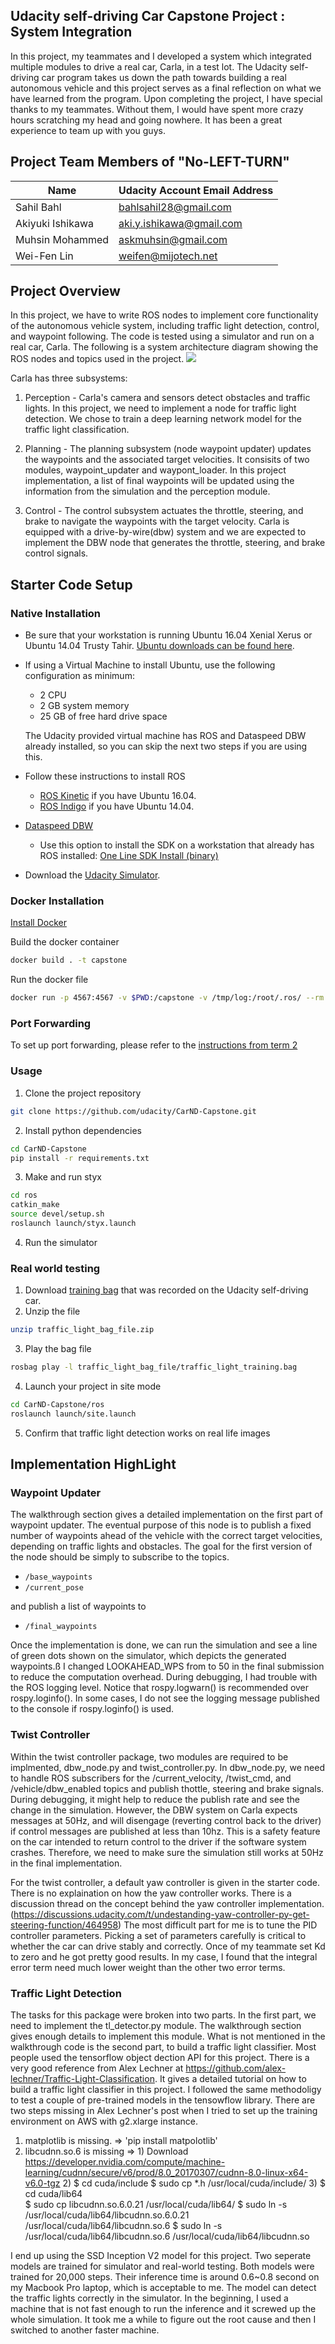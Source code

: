 ## Udacity self-driving Car Capstone Project : System Integration
In this project, my teammates and I developed a system which integrated multiple modules to drive a real car, Carla, in a test lot. The Udacity self-driving car program takes us down the path towards building a real autonomous vehicle and this project serves as a final reflection on what we have learned from the program. Upon completing the project, I have special thanks to my teammates. Without them, I would have spent more crazy hours scratching my head and going nowhere. It has been a great experience to team up with you guys. 

## Project Team Members of "No-LEFT-TURN"
|Name              |Udacity Account Email Address|
|------------------|-----------------------------|
|Sahil Bahl        |bahlsahil28@gmail.com        |
|Akiyuki Ishikawa  |aki.y.ishikawa@gmail.com    |
|Muhsin Mohammed    |askmuhsin@gmail.com          |
|Wei-Fen Lin       |weifen@mijotech.net          |

## Project Overview

   In this project, we have to write ROS nodes to implement core functionality of the autonomous vehicle system, including traffic light detection, control, and waypoint following. The code is tested using a simulator and run on a real car, Carla. The following is a system architecture diagram showing the ROS nodes and topics used in the project. 
![](/imgs/system_architecture.png)

   Carla has three subsystems:

   1. Perception - Carla's camera and sensors detect obstacles and traffic lights. In this project, we need to implement a node for traffic light detection. We chose to train a deep learning network model for the traffic light classification. 

   2. Planning - The planning subsystem (node waypoint updater) updates the waypoints and the associated target velocities. It consisits of two modules, waypoint_updater and waypont_loader. In this project implementation, a list of final waypoints will be updated using the information from the simulation and the perception module. 

   3. Control - The control subsystem actuates the throttle, steering, and brake to navigate the waypoints with the target velocity. Carla is equipped with a drive-by-wire(dbw) system and we are expected to implement the DBW node that generates the throttle, steering, and brake control signals. 

## Starter Code Setup
### Native Installation

* Be sure that your workstation is running Ubuntu 16.04 Xenial Xerus or Ubuntu 14.04 Trusty Tahir. [Ubuntu downloads can be found here](https://www.ubuntu.com/download/desktop).
* If using a Virtual Machine to install Ubuntu, use the following configuration as minimum:
  * 2 CPU
  * 2 GB system memory
  * 25 GB of free hard drive space

  The Udacity provided virtual machine has ROS and Dataspeed DBW already installed, so you can skip the next two steps if you are using this.

* Follow these instructions to install ROS
  * [ROS Kinetic](http://wiki.ros.org/kinetic/Installation/Ubuntu) if you have Ubuntu 16.04.
  * [ROS Indigo](http://wiki.ros.org/indigo/Installation/Ubuntu) if you have Ubuntu 14.04.
* [Dataspeed DBW](https://bitbucket.org/DataspeedInc/dbw_mkz_ros)
  * Use this option to install the SDK on a workstation that already has ROS installed: [One Line SDK Install (binary)](https://bitbucket.org/DataspeedInc/dbw_mkz_ros/src/81e63fcc335d7b64139d7482017d6a97b405e250/ROS_SETUP.md?fileviewer=file-view-default)
* Download the [Udacity Simulator](https://github.com/udacity/CarND-Capstone/releases).

### Docker Installation
[Install Docker](https://docs.docker.com/engine/installation/)

Build the docker container
```bash
docker build . -t capstone
```

Run the docker file
```bash
docker run -p 4567:4567 -v $PWD:/capstone -v /tmp/log:/root/.ros/ --rm -it capstone
```

### Port Forwarding
To set up port forwarding, please refer to the [instructions from term 2](https://classroom.udacity.com/nanodegrees/nd013/parts/40f38239-66b6-46ec-ae68-03afd8a601c8/modules/0949fca6-b379-42af-a919-ee50aa304e6a/lessons/f758c44c-5e40-4e01-93b5-1a82aa4e044f/concepts/16cf4a78-4fc7-49e1-8621-3450ca938b77)

### Usage

1. Clone the project repository
```bash
git clone https://github.com/udacity/CarND-Capstone.git
```

2. Install python dependencies
```bash
cd CarND-Capstone
pip install -r requirements.txt
```
3. Make and run styx
```bash
cd ros
catkin_make
source devel/setup.sh
roslaunch launch/styx.launch
```
4. Run the simulator

### Real world testing
1. Download [training bag](https://s3-us-west-1.amazonaws.com/udacity-selfdrivingcar/traffic_light_bag_file.zip) that was recorded on the Udacity self-driving car.
2. Unzip the file
```bash
unzip traffic_light_bag_file.zip
```
3. Play the bag file
```bash
rosbag play -l traffic_light_bag_file/traffic_light_training.bag
```
4. Launch your project in site mode
```bash
cd CarND-Capstone/ros
roslaunch launch/site.launch
```
5. Confirm that traffic light detection works on real life images

## Implementation HighLight
### Waypoint Updater
  The walkthrough section gives a detailed implementation on the first part of waypoint updater. The eventual purpose of this node is to publish a fixed number of waypoints ahead of the vehicle with the correct target velocities, depending on traffic lights and obstacles. The goal for the first version of the node should be simply to subscribe to the topics. 
-   `/base_waypoints`
-   `/current_pose`

and publish a list of waypoints to

-   `/final_waypoints`

Once the implementation is done, we can run the simulation and see a line of green dots shown on the simulator, which depicts the generated waypoints.ß
I changed LOOKAHEAD_WPS from to 50 in the final submission to reduce the computation overhead. During debugging, I had trouble with the ROS logging level. Notice that rospy.logwarn() is recommended over rospy.loginfo(). In some cases, I do not see the logging message published to the console if rospy.loginfo() is used. 

### Twist Controller
  Within the twist controller package, two modules are required to be implmented, dbw_node.py and twist_controller.py. In dbw_node.py, we need to handle ROS subscribers for  the /current_velocity, /twist_cmd, and /vehicle/dbw_enabled topics and publish thottle, steering and brake signals. During debugging, it might help to reduce the publish rate and see the change in the simulation. However, the DBW system on Carla expects messages at 50Hz, and will disengage (reverting control back to the driver) if control messages are published at less than 10hz. This is a safety feature on the car intended to return control to the driver if the software system crashes.  Therefore, we need to make sure the simulation still works at 50Hz in the final implementation. 

  For the twist controller, a default yaw controller is given in the starter code. There is no explaination on how the yaw controller works. There is a discussion thread on the concept behind the yaw controller implementation.(https://discussions.udacity.com/t/undestanding-yaw-controller-py-get-steering-function/464958) The most difficult part for me is to tune the PID controller parameters. Picking a set of parameters carefully is critical to whether the car can drive stably and correctly. Once of my teammate set Kd to zero and he got pretty good results. In my case, I found that the integral error term need much lower weight than the other two error terms. 

### Traffic Light Detection
  The tasks for this package were broken into two parts. In the first part, we need to implement the tl_detector.py module. The walkthrough section gives enough details to implement this module. What is not mentioned in the walkthrough code is the second part, to build a traffic light classifier. Most people used the tensorflow object dection API for this project. There is a very good reference from Alex Lechner at https://github.com/alex-lechner/Traffic-Light-Classification. It gives a detailed tutorial on how to build a traffic light classifier in this project. I followed the same methodoligy to test a couple of pre-trained models in the tensowflow library.  There are two steps missing in Alex Lechner's post when I tried to set up the training environment on AWS with g2.xlarge instance. 
  1. matplotlib is missing.   => 'pip install matpolotlib'
  2. libcudnn.so.6 is missing =>
    1) Download https://developer.nvidia.com/compute/machine-learning/cudnn/secure/v6/prod/8.0_20170307/cudnn-8.0-linux-x64-v6.0-tgz
    2) $ cd cuda/include
       $ sudo cp *.h /usr/local/cuda/include/
    3) $ cd cuda/lib64  
       $ sudo cp libcudnn.so.6.0.21 /usr/local/cuda/lib64/
       $ sudo ln -s /usr/local/cuda/lib64/libcudnn.so.6.0.21  /usr/local/cuda/lib64/libcudnn.so.6
       $ sudo ln -s /usr/local/cuda/lib64/libcudnn.so.6  /usr/local/cuda/lib64/libcudnn.so  

  I end up using the SSD Inception V2 model for this project. Two seperate models are trained for simulator and real-world testing. Both models were trained for 20,000 steps. Their inference time is around 0.6~0.8 second on my Macbook Pro laptop, which is acceptable to me. The model can detect the traffic lights correctly in the simulator. In the beginning, I used a machine that is not fast enough to run the inference and it screwed up the whole simulation. It took me a while to figure out the root cause and then I switched to another faster machine. 



